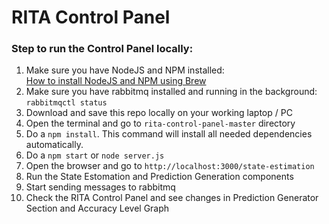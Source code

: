 # RITA Control Panel

### Step to run the Control Panel locally:

1. Make sure you have NodeJS and NPM installed: <br> [How to install NodeJS and NPM using Brew](https://dyclassroom.com/howto-mac/how-to-install-nodejs-and-npm-on-mac-using-homebrew)
2. Make sure you have rabbitmq installed and running in the background: `rabbitmqctl status`
3. Download and save this repo locally on your working laptop / PC
4. Open the terminal and go to `rita-control-panel-master` directory
5. Do a `npm install`. This command will install all needed dependencies automatically.
6. Do a `npm start` or `node server.js`
7. Open the browser and go to `http://localhost:3000/state-estimation`
8. Run the State Estomation and Prediction Generation components
9. Start sending messages to rabbitmq
10. Check the RITA Control Panel and see changes in Prediction Generator Section and Accuracy Level Graph
